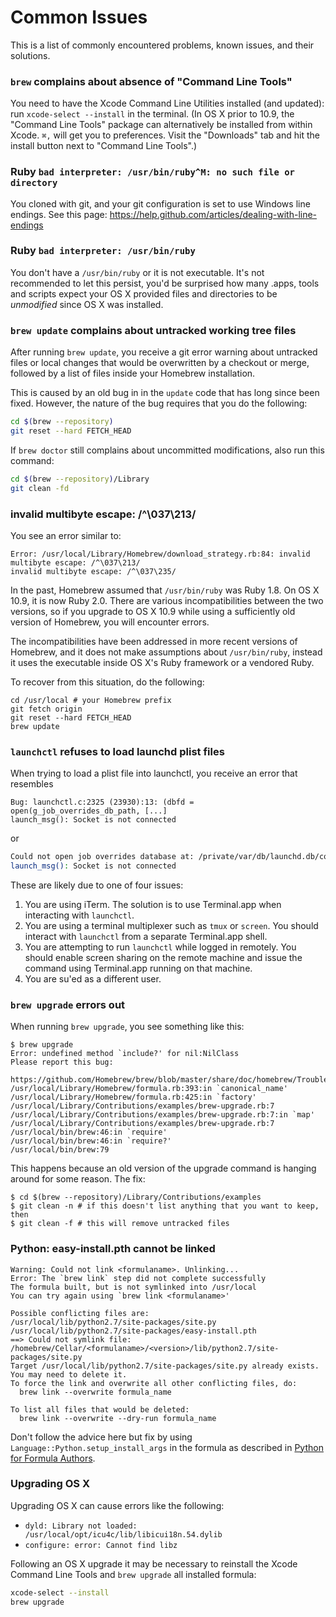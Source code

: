 # Common Issues
This is a list of commonly encountered problems, known issues, and their solutions.

### `brew` complains about absence of "Command Line Tools"
You need to have the Xcode Command Line Utilities installed (and updated): run `xcode-select --install` in the terminal.
(In OS X prior to 10.9, the "Command Line Tools" package can alternatively be installed from within Xcode. `⌘,` will get you to preferences. Visit the "Downloads" tab and hit the install button next to "Command Line Tools".)

### Ruby `bad interpreter: /usr/bin/ruby^M: no such file or directory`
You cloned with git, and your git configuration is set to use Windows line endings. See this page: https://help.github.com/articles/dealing-with-line-endings


### Ruby `bad interpreter: /usr/bin/ruby`
You don't have a `/usr/bin/ruby` or it is not executable. It's not recommended to let this persist, you'd be surprised how many .apps, tools and scripts expect your OS X provided files and directories to be *unmodified* since OS X was installed.

### `brew update` complains about untracked working tree files
After running `brew update`, you receive a git error warning about untracked files or local changes that would be overwritten by a checkout or merge, followed by a list of files inside your Homebrew installation.

This is caused by an old bug in in the `update` code that has long since been fixed. However, the nature of the bug requires that you do the following:

```bash
cd $(brew --repository)
git reset --hard FETCH_HEAD
```
If `brew doctor` still complains about uncommitted modifications, also run this command:
```bash
cd $(brew --repository)/Library
git clean -fd
```

### invalid multibyte escape: /^\037\213/

You see an error similar to:

```
Error: /usr/local/Library/Homebrew/download_strategy.rb:84: invalid multibyte escape: /^\037\213/
invalid multibyte escape: /^\037\235/
```

In the past, Homebrew assumed that `/usr/bin/ruby` was Ruby 1.8. On OS X 10.9, it is now Ruby 2.0. There are various incompatibilities between the two versions, so if you upgrade to OS X 10.9 while using a sufficiently old version of Homebrew, you will encounter errors.

The incompatibilities have been addressed in more recent versions of Homebrew, and it does not make assumptions about `/usr/bin/ruby`, instead it uses the executable inside OS X's Ruby framework or a vendored Ruby.

To recover from this situation, do the following:

```
cd /usr/local # your Homebrew prefix
git fetch origin
git reset --hard FETCH_HEAD
brew update
```

### `launchctl` refuses to load launchd plist files
When trying to load a plist file into launchctl, you receive an error that resembles

```
Bug: launchctl.c:2325 (23930):13: (dbfd = open(g_job_overrides_db_path, [...]
launch_msg(): Socket is not connected
```
or

```bash
Could not open job overrides database at: /private/var/db/launchd.db/com.apple.launchd/overrides.plist: 13: Permission denied
launch_msg(): Socket is not connected
```

These are likely due to one of four issues:

1. You are using iTerm. The solution is to use Terminal.app when interacting with `launchctl`.
2. You are using a terminal multiplexer such as `tmux` or `screen`. You should interact with `launchctl` from a separate Terminal.app shell.
3. You are attempting to run `launchctl` while logged in remotely.  You should enable screen sharing on the remote machine and issue the command using Terminal.app running on that machine.
4. You are su'ed as a different user.

### `brew upgrade` errors out
When running `brew upgrade`, you see something like this:
```text
$ brew upgrade
Error: undefined method `include?' for nil:NilClass
Please report this bug:
    https://github.com/Homebrew/brew/blob/master/share/doc/homebrew/Troubleshooting.md
/usr/local/Library/Homebrew/formula.rb:393:in `canonical_name'
/usr/local/Library/Homebrew/formula.rb:425:in `factory'
/usr/local/Library/Contributions/examples/brew-upgrade.rb:7
/usr/local/Library/Contributions/examples/brew-upgrade.rb:7:in `map'
/usr/local/Library/Contributions/examples/brew-upgrade.rb:7
/usr/local/bin/brew:46:in `require'
/usr/local/bin/brew:46:in `require?'
/usr/local/bin/brew:79
```

This happens because an old version of the upgrade command is hanging around for some reason. The fix:

```
$ cd $(brew --repository)/Library/Contributions/examples
$ git clean -n # if this doesn't list anything that you want to keep, then
$ git clean -f # this will remove untracked files
```

### Python: easy-install.pth cannot be linked
```
Warning: Could not link <formulaname>. Unlinking...
Error: The `brew link` step did not complete successfully
The formula built, but is not symlinked into /usr/local
You can try again using `brew link <formulaname>'

Possible conflicting files are:
/usr/local/lib/python2.7/site-packages/site.py
/usr/local/lib/python2.7/site-packages/easy-install.pth
==> Could not symlink file: /homebrew/Cellar/<formulaname>/<version>/lib/python2.7/site-packages/site.py
Target /usr/local/lib/python2.7/site-packages/site.py already exists. You may need to delete it.
To force the link and overwrite all other conflicting files, do:
  brew link --overwrite formula_name

To list all files that would be deleted:
  brew link --overwrite --dry-run formula_name
```

Don't follow the advice here but fix by using
`Language::Python.setup_install_args` in the formula as described in
[Python for Formula Authors](Python-for-Formula-Authors.md).

### Upgrading OS X

Upgrading OS X can cause errors like the following:

- `dyld: Library not loaded: /usr/local/opt/icu4c/lib/libicui18n.54.dylib`
- `configure: error: Cannot find libz`

Following an OS X upgrade it may be necessary to reinstall the Xcode Command Line Tools and `brew upgrade` all installed formula:

```bash
xcode-select --install
brew upgrade
```
